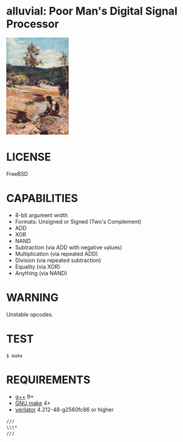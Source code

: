 # alluvial: Poor Man's Digital Signal Processor

![gold prospector](alluvial.png)

# LICENSE

FreeBSD

# CAPABILITIES

* 8-bit argument width
* Formats: Unsigned or Signed (Two's Complement)
* ADD
* XOR
* NAND
* Subtraction (via ADD with negative values)
* Multiplication (via repeated ADD)
* Division (via repeated subtraction)
* Equality (via XOR)
* Anything (via NAND)

# WARNING

Unstable opcodes.

# TEST

```console
$ make
```

# REQUIREMENTS

* [g++](https://gcc.gnu.org/) 9+
* [GNU make](https://www.gnu.org/software/make/) 4+
* [verilator](https://www.veripool.org/verilator/) 4.212-48-g2560fc86 or higher

```text
///
\\\*
///
```
